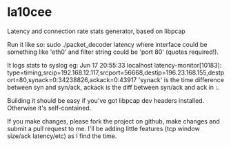 la10cee
=======

Latency and connection rate stats generator, based on libpcap


Run it like so:
sudo ./packet_decoder <interface> latency <filter string>
where interface could be something like 'eth0' and filter string could be 'port 80' (quotes required!).

It logs stats to syslog eg:
Jun 17 20:55:33 localhost latency-monitor[10183]: type=timing,srcip=192.168.12.117,srcport=56668,destip=196.23.168.155,destport=80,synack=0:34238826,ackack=0:43917
'synack' is the time difference between syn and syn/ack, ackack is the diff between syn/ack and ack in <seconds>:<nanoseconds>.

Building it should be easy if you've got libpcap dev headers installed. Otherwise it's self-contained.

If you make changes, please fork the project on github, make changes and submit a pull request to me. I'll be adding little features (tcp window size/ack latency/etc) as I find the time.
